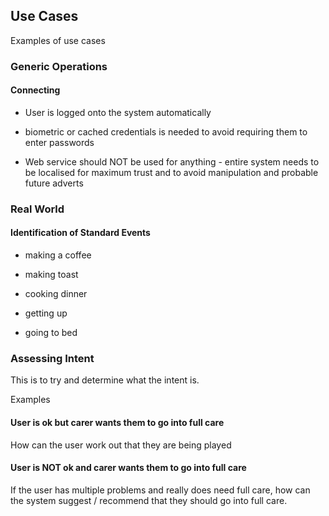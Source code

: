
## Use Cases

Examples of use cases


### Generic Operations


#### Connecting

- User is logged onto the system automatically

- biometric or cached credentials is needed to avoid requiring them to enter passwords

- Web service should NOT be used for anything - entire system needs to be localised for 
maximum trust and to avoid manipulation and probable future adverts



### Real World

#### Identification of Standard Events

- making a coffee

- making toast

- cooking dinner

- getting up 

- going to bed


### Assessing Intent

This is to try and determine what the intent is.

Examples


#### User is ok but carer wants them to go into full care

How can the user work out that they are being played


#### User is NOT ok and carer wants them to go into full care 

If the user has multiple problems and really does need full care, how 
can the system suggest / recommend that they should go into full care.


